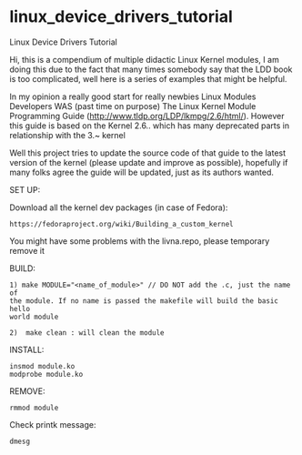 linux_device_drivers_tutorial
=============================

Linux Device Drivers Tutorial

Hi, this is a compendium of multiple didactic Linux Kernel modules, I am doing
this due to the fact that many times somebody say that the LDD book is too
complicated, well here is a series of examples that might be helpful. 

In my opinion a really good start for really newbies Linux Modules Developers
WAS (past time on purpose) The Linux Kernel Module Programming Guide
(http://www.tldp.org/LDP/lkmpg/2.6/html/). However this guide is based on the
Kernel 2.6.. which has many deprecated parts in relationship with the 3.~
kernel 

Well this project tries to update the source code of that guide to the  latest
version of the kernel (please update and improve as possible), hopefully if
many folks agree the guide will be updated, just as its authors wanted. 


SET UP: 

Download all the kernel dev packages (in case of Fedora):

    https://fedoraproject.org/wiki/Building_a_custom_kernel

You might have some problems with the livna.repo, please temporary remove it


BUILD:

    1) make MODULE="<name_of_module>" // DO NOT add the .c, just the name of
    the module. If no name is passed the makefile will build the basic hello
    world module

    2)  make clean : will clean the module

INSTALL:

    insmod module.ko
    modprobe module.ko

REMOVE:

    rmmod module

Check printk message: 
    
    dmesg
